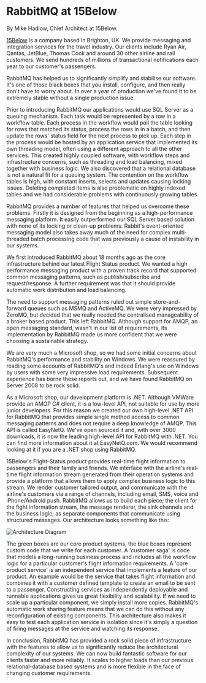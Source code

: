 # RabbitMQ at 15Below

By Mike Hadlow, Chief Architect at 15Below.

[15Below](http://www.15below.com) is a company based in Brighton, UK. We provide messaging and integration services for the travel industry. Our clients include Ryan Air, Qantas, JetBlue, Thomas Cook and around 30 other airline and rail customers. We send hundreds of millions of transactional notifications each year to our customer's passengers.

RabbitMQ has helped us to significantly simplify and stabilise our software. It's one of those black boxes that you install, configure, and then really don't have to worry about. In over a year of production we've found it to be extremely stable without a single production issue. 

Prior to introducing RabbitMQ our applications would use SQL Server as a queuing mechanism. Each task would be represented by a row in a workflow table. Each process in the workflow would poll the table looking for rows that matched its status, process the rows in in a batch, and then update the rows' status field for the next process to pick up. Each step in the process would be hosted by an application service that implemented its own threading model, often using a different approach to all the other services. This created highly coupled software, with workflow steps and infrastructure concerns, such as threading and load balancing, mixed together with business logic. We also discovered that a relational database is not a natural fit for a queuing system. The contention on the workflow tables is high, with constant inserts, selects and updates causing locking issues. Deleting completed items is also problematic on highly indexed tables and we had considerable problems with continuously growing tables.

RabbitMQ provides a number of features that helped us overcome these problems. Firstly it is designed from the beginning as a high-performance messaging platform. It easily outperformed our SQL Server based solution with none of its locking or clean-up problems. Rabbit's event-oriented messaging model also takes away much of the need for complex multi-threaded batch processing code that was previously a cause of instability in our systems.

We first introduced RabbitMQ about 18 months ago as the core infrastructure behind our latest Flight Status product. We wanted a high performance messaging product with a proven track record that supported common messaging patterns, such as publish/subscribe and request/response. A further requirement was that it should provide automatic work distribution and load balancing.

The need to support messaging patterns ruled out simple store-and-forward queues such as MSMQ and ActiveMQ. We were very impressed by ZeroMQ, but decided that we really needed the centralised manageability of a broker based product. This left RabbitMQ. Although support for AMQP, an open messaging standard, wasn't in our list of requirements, its implementation by RabbitMQ made us more confident that we were choosing a sustainable strategy.

We are very much a Microsoft shop, so we had some initial concerns about RabbitMQ's performance and stability on Windows. We were reassured by reading some accounts of RabbitMQ's and indeed Erlang's use on Windows by users with some very impressive load requirements. Subsequent experience has borne these reports out, and we have found RabbitMQ on Server 2008 to be rock solid.

As a Microsoft shop, our development platform is .NET. Although VMWare provide an AMQP C# client, it is a low-level API, not suitable for use by more junior developers. For this reason we created our own high-level .NET API for RabbitMQ that provides simple single method access to common messaging patterns and does not require a deep knowledge of AMQP.  This API is called EasyNetQ. We've open sourced it and, with over 3000 downloads, it is now the leading high-level API for RabbitMQ with .NET. You can find more information about it at EasyNetQ.com. We would recommend looking at it if you are a .NET shop using RabbitMQ.

15Below's Flight-Status product provides real-time flight information to passengers and their family and friends. We interface with the airline's real-time flight information stream generated from their operation systems and provide a platform that allows them to apply complex business logic to this stream. We render customer tailored output, and communicate with the airline's customers via a range of channels, including email, SMS, voice and iPhone/Android push. RabbitMQ allows us to build each piece; the client for the fight information stream, the message renderer, the sink channels and the business logic; as separate components that communicate using structured messages. Our architecture looks something like this:

![Architecture Diagram](https://github.com/mikehadlow/EasyNetQ/wiki/WhitePapers/rabbit_based_architecture.png)

The green boxes are our core product systems, the blue boxes represent custom code that we write for each customer. A 'customer saga' is code that models a long-running business process and includes all the workflow logic for a particular customer's flight information requirements. A 'core product service' is an independent service that implements a feature of our product. An example would be the service that takes flight information and combines it with a customer defined template to create an email to be sent to a passenger. Constructing services as independently deployable and runnable applications gives us great flexibility and scalability. If we need to scale up a particular component, we simply install more copies. RabbitMQ's automatic work sharing feature means that we can do this without any reconfiguration of existing components. This architecture also makes it easy to test each application service in isolation since it's simply a question of firing messages at the service and watching its response.

In conclusion, RabbitMQ has provided a rock solid piece of infrastructure with the features to allow us to significantly reduce the architectural complexity of our systems. We can now build fantastic software for our clients faster and more reliably. It scales to higher loads than our previous relational-database based systems and is more flexible in the face of changing customer requirements.

